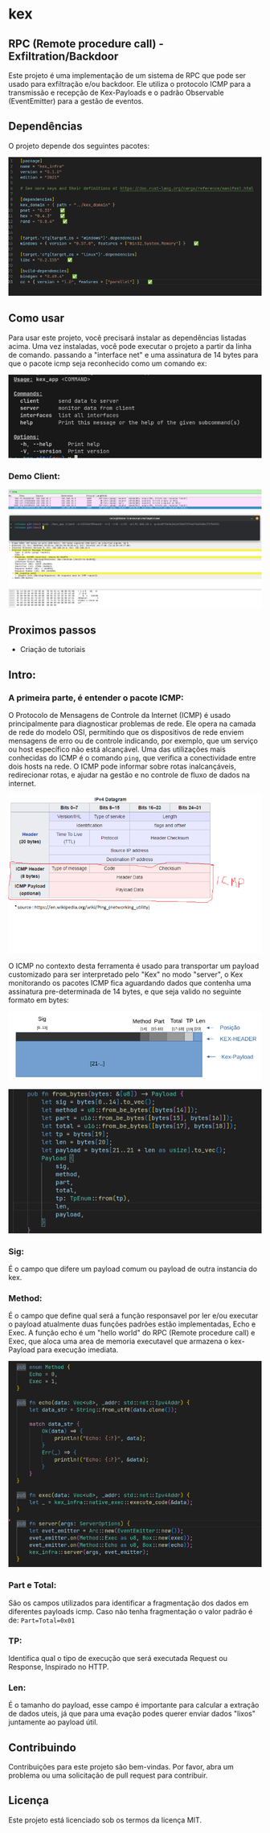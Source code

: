 # kex
## RPC (Remote procedure call) - Exfiltration/Backdoor

Este projeto é uma implementação de um sistema de RPC que pode ser usado para exfiltração e/ou backdoor. Ele utiliza o protocolo ICMP para a transmissão e recepção de Kex-Payloads e o padrão Observable (EventEmitter) para a gestão de eventos.

## Dependências

O projeto depende dos seguintes pacotes:

![Pacote ICMP](./imgs/kex-deps.png)

## Como usar

Para usar este projeto, você precisará instalar as dependências listadas acima. Uma vez instaladas, você pode executar o projeto a partir da linha de comando.
passando a "interface net" e uma assinatura de 14 bytes para que o pacote icmp seja reconhecido como um comando ex:

![Pacote ICMP](./imgs/kex-usage.png)

### Demo Client: 
![Pacote ICMP](./imgs/kex-client-demo.png)

## Proximos passos
- Criação de tutoriais


## Intro:

### A primeira parte, é entender o pacote ICMP:

O Protocolo de Mensagens de Controle da Internet (ICMP) é usado principalmente para diagnosticar problemas de rede. Ele opera na camada de rede do modelo OSI, permitindo que os dispositivos de rede enviem mensagens de erro ou de controle indicando, por exemplo, que um serviço ou host específico não está alcançável. Uma das utilizações mais conhecidas do ICMP é o comando `ping`, que verifica a conectividade entre dois hosts na rede. O ICMP pode informar sobre rotas inalcançáveis, redirecionar rotas, e ajudar na gestão e no controle de fluxo de dados na internet.


![Pacote ICMP](./imgs/icmp_pack.png)


O ICMP no contexto desta ferramenta é usado para transportar um payload customizado para ser interpretado pelo "Kex" no modo "server", o Kex monitorando os pacotes ICMP fica aguardando dados que contenha uma assinatura pre-determinada de 14 bytes, e que seja valido no seguinte formato em bytes:

![kex payload](./imgs/kex-payload-def.png)

![kex payload](./imgs/kex-payload-from_bytes-def.png)

### Sig:
É o campo que difere um payload comum ou payload de outra instancia do kex.

### Method:
É o campo que define qual será a função responsavel por ler e/ou executar o payload
atualmente duas funções padrões estão implementadas, Echo e Exec. A função echo é um "hello world" do RPC (Remote procedure call) e Exec, que aloca uma area de memoria executavel que armazena o kex-Payload para execução imediata. 

![kex payload](./imgs/Kex-payload-methods-def.png)

### Part e Total:
São os campos utilizados para identificar a fragmentação dos dados em diferentes payloads icmp.
Caso não tenha fragmentação o valor padrão é de:   ``Part=Total=0x01``

### TP:
Identifica qual o tipo de execução que será executada Request ou Response, Inspirado no HTTP. 

### Len:
É o tamanho do payload, esse campo é importante para calcular a extração de dados uteis, já que para uma evação podes querer enviar dados "lixos" juntamente ao payload útil.


## Contribuindo

Contribuições para este projeto são bem-vindas. Por favor, abra um problema ou uma solicitação de pull request para contribuir.

## Licença

Este projeto está licenciado sob os termos da licença MIT.
